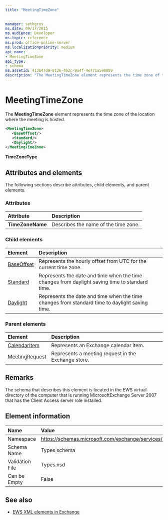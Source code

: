 ```yaml
---
title: "MeetingTimeZone"
 
 
manager: sethgros
ms.date: 09/17/2015
ms.audience: Developer
ms.topic: reference
ms.prod: office-online-server
ms.localizationpriority: medium
api_name:
- MeetingTimeZone
api_type:
- schema
ms.assetid: 413b47d9-8126-462c-9a4f-4e771a5e8889
description: "The MeetingTimeZone element represents the time zone of the location where the meeting is hosted."
---
```


# MeetingTimeZone

The **MeetingTimeZone** element represents the time zone of the location where the meeting is hosted. 
  
```xml
<MeetingTimeZone>
   <BaseOffset/>
   <Standard/>
   <Daylight/>
</MeetingTimeZone>
```

 **TimeZoneType**
## Attributes and elements

The following sections describe attributes, child elements, and parent elements.
  
### Attributes

|**Attribute**|**Description**|
|:-----|:-----|
|**TimeZoneName** <br/> |Describes the name of the time zone.  <br/> |
   
### Child elements

|**Element**|**Description**|
|:-----|:-----|
|[BaseOffset](baseoffset.md) <br/> |Represents the hourly offset from UTC for the current time zone.  <br/> |
|[Standard](standard.md) <br/> |Represents the date and time when the time changes from daylight saving time to standard time.  <br/> |
|[Daylight](daylight.md) <br/> |Represents the date and time when the time changes from standard time to daylight saving time.  <br/> |
   
### Parent elements

|**Element**|**Description**|
|:-----|:-----|
|[CalendarItem](calendaritem.md) <br/> |Represents an Exchange calendar item.  <br/> |
|[MeetingRequest](meetingrequest.md) <br/> |Represents a meeting request in the Exchange store.  <br/> |
   
## Remarks

The schema that describes this element is located in the EWS virtual directory of the computer that is running MicrosoftExchange Server 2007 that has the Client Access server role installed.
  
## Element information

|**Name**|**Value**|
|:-----|:-----|
|Namespace  <br/> |https://schemas.microsoft.com/exchange/services/2006/types  <br/> |
|Schema Name  <br/> |Types schema  <br/> |
|Validation File  <br/> |Types.xsd  <br/> |
|Can be Empty  <br/> |False  <br/> |
   
## See also



- [EWS XML elements in Exchange](ews-xml-elements-in-exchange.md)

